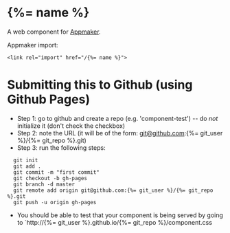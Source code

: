 {%= name %}
================

A web component for [Appmaker](https://github.com/mozilla-appmaker/appmaker).

Appmaker import:
```
<link rel="import" href="/{%= name %}">
```

# Submitting this to Github (using Github Pages)

* Step 1: go to github and create a repo (e.g. 'component-test') -- do _not_ initialize it (don't check the checkbox)
* Step 2: note the URL (it will be of the form: git@github.com:{%= git_user %}/{%= git_repo %}.git)
* Step 3: run the following steps:

```
  git init
  git add .
  git commit -m "first commit"
  git checkout -b gh-pages
  git branch -d master
  git remote add origin git@github.com:{%= git_user %}/{%= git_repo %}.git
  git push -u origin gh-pages
```

* You should be able to test that your component is being served by going to `http://{%= git_user %}.github.io/{%= git_repo %}/component.css